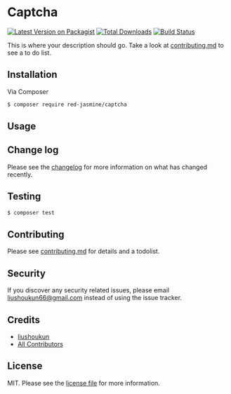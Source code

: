 # Captcha

[![Latest Version on Packagist][ico-version]][link-packagist]
[![Total Downloads][ico-downloads]][link-downloads]
[![Build Status][ico-travis]][link-travis]

This is where your description should go. Take a look at [contributing.md](contributing.md) to see a to do list.

## Installation

Via Composer

``` bash
$ composer require red-jasmine/captcha
```

## Usage

## Change log

Please see the [changelog](changelog.md) for more information on what has changed recently.

## Testing

``` bash
$ composer test
```

## Contributing

Please see [contributing.md](contributing.md) for details and a todolist.

## Security

If you discover any security related issues, please email liushoukun66@gmail.com instead of using the issue tracker.

## Credits

- [liushoukun][link-author]
- [All Contributors][link-contributors]

## License

MIT. Please see the [license file](license.md) for more information.

[ico-version]: https://img.shields.io/packagist/v/red-jasmine/captcha.svg?style=flat-square
[ico-downloads]: https://img.shields.io/packagist/dt/red-jasmine/captcha.svg?style=flat-square
[ico-travis]: https://img.shields.io/travis/red-jasmine/captcha/master.svg?style=flat-square
[ico-styleci]: https://styleci.io/repos/12345678/shield

[link-packagist]: https://packagist.org/packages/red-jasmine/captcha
[link-downloads]: https://packagist.org/packages/red-jasmine/captcha
[link-travis]: https://travis-ci.org/red-jasmine/captcha
[link-styleci]: https://styleci.io/repos/12345678
[link-author]: https://github.com/red-jasmine
[link-contributors]: ../../contributors
